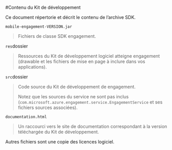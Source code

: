 <properties 
    pageTitle="Intégration de SDK Android Azure Engagement Mobile" 
    description="Dernières mises à jour et procédures pour Android SDK pour Azure Mobile Engagement"
    services="mobile-engagement" 
    documentationCenter="mobile" 
    authors="piyushjo" 
    manager="dwrede" 
    editor="" />

<tags 
    ms.service="mobile-engagement" 
    ms.workload="mobile" 
    ms.tgt_pltfrm="mobile-android" 
    ms.devlang="Java" 
    ms.topic="article" 
    ms.date="08/19/2016" 
    ms.author="piyushjo" />

#<a name="sdk-content"></a>Contenu du Kit de développement

Ce document répertorie et décrit le contenu de l’archive SDK.

`mobile-engagement-VERSION.jar`

> Fichiers de classe SDK engagement.

`res`dossier

> Ressources du Kit de développement logiciel atteigne engagement (drawable et les fichiers de mise en page à inclure dans vos applications).

`src`dossier

> Code source du Kit de développement de engagement.
>
> Notez que les sources du service ne sont pas inclus (`com.microsoft.azure.engagement.service.EngagementService` et ses fichiers sources associées).

`documentation.html`

> Un raccourci vers le site de documentation correspondant à la version téléchargée du Kit de développement.

Autres fichiers sont une copie des licences logiciel.
 

